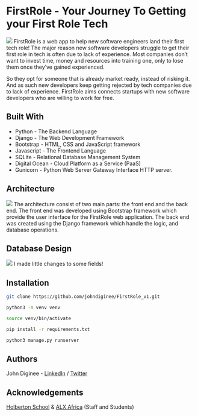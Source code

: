 #  FirstRole -  Your Journey To Getting your First Role Tech
<img src="https://res.cloudinary.com/dkezlmzn1/image/upload/v1684926269/git-banner_ibboid.png"/>
FirstRole is a web app to help new software engineers land their first tech role! The major reason new software developers struggle to get their first role in tech is often due to lack of experience. Most companies don’t want to invest time, money and resources into training one, only to lose them once they’ve gained experienced. 

So they opt for someone that is already market ready, instead of risking it. And as such new developers keep getting rejected by tech companies due to lack of experience.
FirstRole aims connects startups with new software developers who are willing to work for free.

## Built With
* Python - The Backend Language
* Django - The Web Development Framework
* Bootstrap - HTML, CSS and JavaScript framework
* Javascript - The Frontend Language
* SQLite - Relational Database Management System
* Digital Ocean - Cloud Platform as a Service (PaaS)
* Gunicorn - Python Web Server Gateway Interface HTTP server.

## Architecture
<img src="https://res.cloudinary.com/dkezlmzn1/image/upload/v1684926876/Front_End_1_zcwr5l.png"/>
The architecture consist of two main parts: the front end and the back end. The front end was developed using Bootstrap framework which provide the user interface for the FirstRole web application. The back end was created using the Django framework which handle the logic, and database operations.

## Database Design
<img src="https://res.cloudinary.com/dkezlmzn1/image/upload/v1685100824/Job_Portalb_px43an.png"/>
I made little changes to some fields!

## Installation

```bash
git clone https://github.com/johndiginee/FirstRole_v1.git
```
```bash
python3 -m venv venv
```
```bash
source venv/bin/activate
```
```bash
pip install -r requirements.txt
```
```bash
python3 manage.py runserver
```

## Authors
John Diginee - [LinkedIn](https://www.linkedin.com/in/johndiginee/) / [Twitter](http://twitter.com/johndiginee)

## Acknowledgements
[Holberton School](https://www.holbertonschool.com/) & [ALX Africa](https://www.alxafrica.com/) (Staff and Students)
